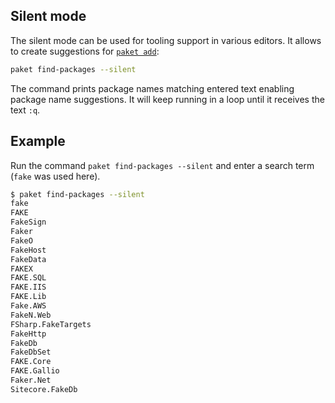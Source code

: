## Silent mode

The silent mode can be used for tooling support in various editors.
It allows to create suggestions for [`paket add`](paket-add.html):

```sh
paket find-packages --silent
```

The command prints package names matching entered text enabling package name
suggestions. It will keep running in a loop until it receives the text `:q`.

## Example

Run the command `paket find-packages --silent` and enter a search term (`fake`
was used here).

```sh
$ paket find-packages --silent
fake
FAKE
FakeSign
Faker
FakeO
FakeHost
FakeData
FAKEX
FAKE.SQL
FAKE.IIS
FAKE.Lib
Fake.AWS
FakeN.Web
FSharp.FakeTargets
FakeHttp
FakeDb
FakeDbSet
FAKE.Core
FAKE.Gallio
Faker.Net
Sitecore.FakeDb
```
